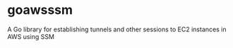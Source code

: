 # goawsssm
A Go library for establishing tunnels and other sessions to EC2 instances in AWS using SSM

